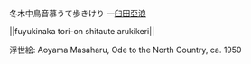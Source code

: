冬木中鳥音慕うて歩きけり
—[臼田亞浪](https://ja.wikipedia.org/wiki/臼田亞浪)

||fuyukinaka tori-on shitaute arukikeri||

浮世絵: Aoyama Masaharu, Ode to the North Country, ca. 1950